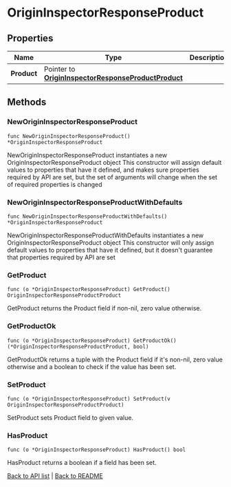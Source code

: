 # OriginInspectorResponseProduct

## Properties

Name | Type | Description | Notes
------------ | ------------- | ------------- | -------------
**Product** | Pointer to [**OriginInspectorResponseProductProduct**](OriginInspectorResponseProductProduct.md) |  | [optional] 

## Methods

### NewOriginInspectorResponseProduct

`func NewOriginInspectorResponseProduct() *OriginInspectorResponseProduct`

NewOriginInspectorResponseProduct instantiates a new OriginInspectorResponseProduct object
This constructor will assign default values to properties that have it defined,
and makes sure properties required by API are set, but the set of arguments
will change when the set of required properties is changed

### NewOriginInspectorResponseProductWithDefaults

`func NewOriginInspectorResponseProductWithDefaults() *OriginInspectorResponseProduct`

NewOriginInspectorResponseProductWithDefaults instantiates a new OriginInspectorResponseProduct object
This constructor will only assign default values to properties that have it defined,
but it doesn't guarantee that properties required by API are set

### GetProduct

`func (o *OriginInspectorResponseProduct) GetProduct() OriginInspectorResponseProductProduct`

GetProduct returns the Product field if non-nil, zero value otherwise.

### GetProductOk

`func (o *OriginInspectorResponseProduct) GetProductOk() (*OriginInspectorResponseProductProduct, bool)`

GetProductOk returns a tuple with the Product field if it's non-nil, zero value otherwise
and a boolean to check if the value has been set.

### SetProduct

`func (o *OriginInspectorResponseProduct) SetProduct(v OriginInspectorResponseProductProduct)`

SetProduct sets Product field to given value.

### HasProduct

`func (o *OriginInspectorResponseProduct) HasProduct() bool`

HasProduct returns a boolean if a field has been set.


[Back to API list](../README.md#documentation-for-api-endpoints) | [Back to README](../README.md)
